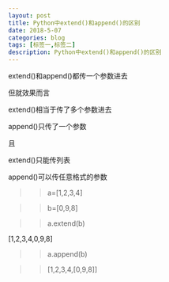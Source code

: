 ```yaml
---
layout: post
title: Python中extend()和append()的区别
date: 2018-5-07
categories: blog
tags: [标签一,标签二]
description: Python中extend()和append()的区别
---
```


extend()和append()都传一个参数进去

但就效果而言

extend()相当于传了多个参数进去

append()只传了一个参数

且

extend()只能传列表

append()可以传任意格式的参数

>>a=[1,2,3,4]

>>b=[0,9,8]

>>a.extend(b)

[1,2,3,4,0,9,8]

>>a.append(b)

>>[1,2,3,4,[0,9,8]]












